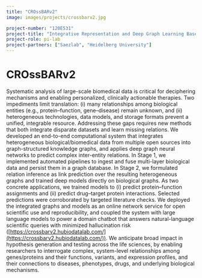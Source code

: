 ```yaml
---
title: "CROssBARv2"
image: images/projects/crossbarv2.jpg

project-number: "120E531"
project-title: "Integrative Representation and Deep Graph Learning Based Prediction of Complex and Heterogeneous Relationships in Biomolecular and Biomedical Data"
project-role: pi-lab
project-partners: ["Saezlab", "Heidelberg University"]
---
```


# CROssBARv2

Systematic analysis of large-scale biomedical data is critical for deciphering mechanisms and enabling personalized, clinically actionable therapies. Two impediments limit translation: (i) many relationships among biological entities (e.g., protein–function, gene–disease) remain unknown, and (ii) heterogeneous technologies, data models, and storage formats prevent a unified, integrable resource. Addressing these gaps requires new methods that both integrate disparate datasets and learn missing relations. We developed an end-to-end computational system that integrates heterogeneous biological/biomedical data from multiple open sources into graph-structured knowledge graphs, and applies deep graph neural networks to predict complex inter-entity relations. In Stage 1, we implemented automated pipelines to ingest and fuse multi-layer biological data and persist them in a graph database. In Stage 2, we formulated relation inference as link prediction over the resulting heterogeneous graphs and trained deep models directly on biological graphs. As two concrete applications, we trained models to (i) predict protein–function assignments and (ii) predict drug–target protein interactions. Selected predictions were corroborated by targeted literature checks. We deployed the integrated graphs and models as an online network service for open scientific use and reproducibility, and coupled the system with large language models to power a domain chatbot that answers natural-language scientific queries with minimized hallucination risk ([https://crossbarv2.hubiodatalab.com/](https://crossbarv2.hubiodatalab.com/)). We anticipate broad impact in hypothesis generation and testing across the life sciences, by enabling researchers to interrogate complex, system-level relationships among genes/proteins and their functions, variants, and expression profiles, and their connections to diseases, phenotypes, drugs, and underlying biological mechanisms.
